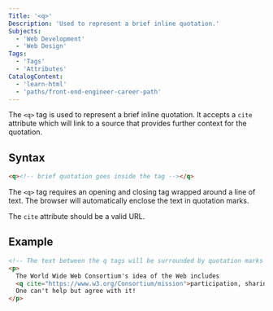 ```yaml
---
Title: '<q>'
Description: 'Used to represent a brief inline quotation.'
Subjects:
  - 'Web Development'
  - 'Web Design'
Tags:
  - 'Tags'
  - 'Attributes'
CatalogContent:
  - 'learn-html'
  - 'paths/front-end-engineer-career-path'
---
```


The `<q>` tag is used to represent a brief inline quotation.
It accepts a `cite` attribute which will link to a source that provides further context for the quotation.

## Syntax

```html
<q><!-- brief quotation goes inside the tag --></q>
```

The `<q>` tag requires an opening and closing tag wrapped around a line of text. The browser will automatically enclose the text in quotation marks.

The `cite` attribute should be a valid URL.

## Example

```html
<!-- The text between the q tags will be surrounded by quotation marks -->
<p>
  The World Wide Web Consortium's idea of the Web includes
  <q cite="https://www.w3.org/Consortium/mission">participation, sharing knowledge, and thereby building trust on a global scale.</q>
  One can't help but agree with it!
</p>
```
